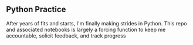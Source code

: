 ## Python Practice
After years of fits and starts, I'm finally making strides in Python. This repo and associated notebooks is largely a forcing function to keep me accountable, solicit feedback, and track progress
